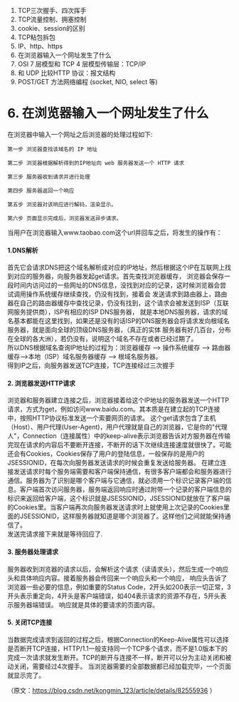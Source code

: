 1. TCP三次握手、四次挥手 
2. TCP流量控制、拥塞控制 
3. cookie、session的区别 
4. TCP粘包拆包 
5. IP、http、https 
6. 在浏览器输入一个网址发生了什么
7. OSI 7 层模型和 TCP 4 层模型传输层：TCP/IP 
8. 和 UDP 比较HTTP 协议：报文结构
9. POST/GET 方法网络编程 (socket, NIO, select 等)
# 6. 在浏览器输入一个网址发生了什么 
在浏览器中输入一个网址之后浏览器的处理过程如下:
```
第一步 浏览器查找该域名的 IP 地址

第二步 浏览器根据解析得到的IP地址向 web 服务器发送一个 HTTP 请求

第三步 服务器收到请求并进行处理

第四步 服务器返回一个响应

第五步 浏览器对该响应进行解码，渲染显示。

第六步 页面显示完成后，浏览器发送异步请求。
```
当用户在浏览器输入www.taobao.com这个url并回车之后，将发生的操作有：
#### 1.DNS解析
首先它会请求DNS把这个域名解析成对应的IP地址，然后根据这个IP在互联网上找到对应的服务器，向服务器发起get请求。首先查找浏览器缓存，
浏览器会保存一段时间内访问过的一些网址的DNS信息，没找到对应的记录，这时候浏览器会尝试调用操作系统缓存继续查找，仍没有找到，接着会
发送请求到路由器上，路由器在自己的路由器缓存中查找记录，仍没有找到，这个请求会被发送到ISP（互联网服务提供商），ISP有相应的ISP DNS服务器，
就是本地DNS服务器，请求的域名基本都能在这里找到，如果还是没有的话ISP的DNS服务器会将请求发向根域名服务器，就是面向全球的顶级DNS服务器，（真正的实体
服务器有好几百台，分布在全球的各大洲），若仍没有，说明这个域名不存在或者已经过期了。<br>
所以DNS根据域名查询IP地址的过程为：浏览器缓存 --> 操作系统缓存 --> 路由器缓存-->本地（ISP）域名服务器缓存 --> 根域名服务器。<br>
得到IP之后，向服务器发送TCP连接，TCP连接经过三次握手
#### 2. 浏览器发送HTTP请求
浏览器和服务器建立连接之后，浏览器接着给这个IP地址的服务器发送一个HTTP请求，方式为get，例如访问www.baidu.com。其本质是在建立起的TCP连接中，按照HTTP协议标准发送一个索要网页的请求。
这个get请求包含了主机（Host）、用户代理(User-Agent)，用户代理就是自己的浏览器，它是你的"代理人"，Connection（连接属性）中的keep-alive表示浏览器告诉对方服务器在传输完现在请求的内容后不要断开连接，不断开的话下次继续连接速度就很快了。可能还会有Cookies，Cookies保存了用户的登陆信息，一般保存的是用户的JSESSIONID，在每次向服务器发送请求的时候会重复发送给服务器。
在建立连接发送请求时每个服务端需要和客户端保持通信，有很多客户端都会和服务器进行通信。服务器为了识别是哪个客户端与它通信，就必须用一个标识记录客户端的信息。客户端首次访问服务器，服务端返回响应时通过附带一个记录的客户端信息的标识来返回给客户端，这个标识就是JSESSIONID，JSESSIONID就放在了客户端的Cookies里。当客户端再次向服务器发送请求时上就使用上次记录的Cookies里面的JSESSIONID，这样服务器就知道是哪个浏览器了。这样他们之间就能保持通信了。<br>
发送完请求接下来就是等待回应了.
#### 3. 服务器处理请求
服务器收到浏览器的请求以后，会解析这个请求（读请求头），然后生成一个响应头和具体响应内容。接着服务器会传回来一个响应头和一个响应，
响应头告诉了浏览器一些必要的信息，例如重要的Status Code，2开头如200表示一切正常，3开头表示重定向，4开头是客户端错误，如404表示请求的资源不存在，5开头表示服务器端错误。
响应就是具体的要请求的页面内容。
#### 5. 关闭TCP连接
当数据完成请求到返回的过程之后，根据Connection的Keep-Alive属性可以选择是否断开TCP连接，HTTP/1.1一般支持同一个TCP多个请求，而不是1.0版本下的完成一次请求就发生断开。TCP的断开与连接不一样，断开可以分为主动关闭和被动关闭，需要经过4次握手。
当浏览器需要的全部数据都已经加载完毕，一个页面就显示完了。

（原文：https://blog.csdn.net/kongmin_123/article/details/82555936 ）

